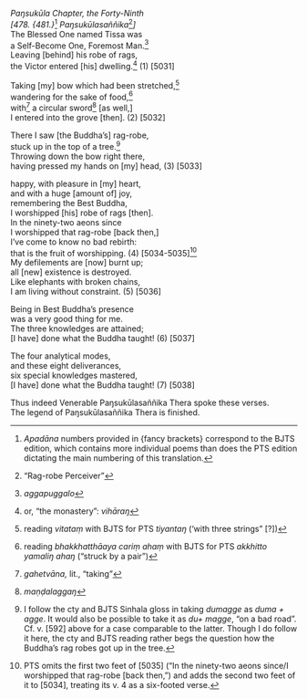 *Paŋsukūla Chapter, the Forty-Ninth*  
*\[478. {481.}*[^1] *Paŋsukūlasaññika*[^2]*\]*  
The Blessed One named Tissa was  
a Self-Become One, Foremost Man.[^3]  
Leaving \[behind\] his robe of rags,  
the Victor entered \[his\] dwelling.[^4] (1) \[5031\]

Taking \[my\] bow which had been stretched,[^5]  
wandering for the sake of food,[^6]  
with[^7] a circular sword[^8] \[as well,\]  
I entered into the grove \[then\]. (2) \[5032\]

There I saw \[the Buddha’s\] rag-robe,  
stuck up in the top of a tree.[^9]  
Throwing down the bow right there,  
having pressed my hands on \[my\] head, (3) \[5033\]

happy, with pleasure in \[my\] heart,  
and with a huge \[amount of\] joy,  
remembering the Best Buddha,  
I worshipped \[his\] robe of rags \[then\].  
In the ninety-two aeons since  
I worshipped that rag-robe \[back then,\]  
I’ve come to know no bad rebirth:  
that is the fruit of worshipping. (4) \[5034-5035\][^10]  
My defilements are \[now\] burnt up;  
all \[new\] existence is destroyed.  
Like elephants with broken chains,  
I am living without constraint. (5) \[5036\]

Being in Best Buddha’s presence  
was a very good thing for me.  
The three knowledges are attained;  
\[I have\] done what the Buddha taught! (6) \[5037\]

The four analytical modes,  
and these eight deliverances,  
six special knowledges mastered,  
\[I have\] done what the Buddha taught! (7) \[5038\]

Thus indeed Venerable Paŋsukūlasaññika Thera spoke these verses.  
The legend of Paŋsukūlasaññika Thera is finished.

[^1]: *Apadāna* numbers provided in {fancy brackets} correspond to the BJTS edition, which contains more individual poems than does the PTS edition dictating the main numbering of this translation.

[^2]: “Rag-robe Perceiver”

[^3]: *aggapuggalo*

[^4]: or, “the monastery”: *vihāraŋ*

[^5]: reading *vitataṃ* with BJTS for PTS *tiyantaŋ* (‘with three strings” \[?\])

[^6]: reading *bhakkhatthāaya cariṃ ahaṃ* with BJTS for PTS *akkhitto yamaliŋ ahaŋ* (“struck by a pair”)

[^7]: *gahetvāna,* lit., “taking”

[^8]: *maṇḍalaggaŋ*

[^9]: I follow the cty and BJTS Sinhala gloss in taking *dumagge* as *duma + agge*. It would also be possible to take it as *du+ magge*, “on a bad road”. Cf. v. \[592\] above for a case comparable to the latter. Though I do follow it here, the cty and BJTS reading rather begs the question how the Buddha’s rag robes got up in the tree.

[^10]: PTS omits the first two feet of \[5035\] (“In the ninety-two aeons since/I worshipped that rag-robe \[back then,”) and adds the second two feet of it to \[5034\], treating its v. 4 as a six-footed verse.
